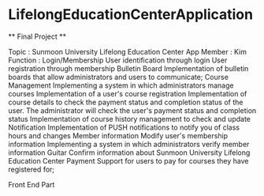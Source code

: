 # LifelongEducationCenterApplication


** Final Project **

Topic    : Sunmoon University Lifelong Education Center App 
Member   : Kim
Function : Login/Membership
           User identification through login
           User registration through membership
           Bulletin Board
           Implementation of bulletin boards that allow administrators and users to communicate;
           Course Management
           Implementing a system in which administrators manage courses
           Implementation of a user's course registration
           Implementation of course details to check the payment status and completion status of the user.
           The administrator will check the user's payment status and completion status
           Implementation of course history management to check and update
           Notification
           Implementation of PUSH notifications to notify you of class hours and changes
           Member information
           Modify user's membership information
           Implementing a system in which administrators verify member information
           Guitar
           Confirm information about Sunmoon University Lifelong Education Center
           Payment
           Support for users to pay for courses they have registered for;

Front End Part
